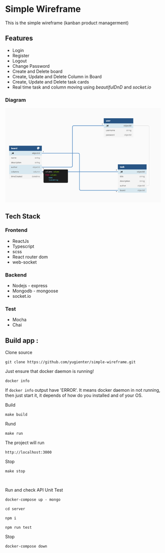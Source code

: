 # Simple Wireframe
This is the simple wireframe (kanban product managerment)

## Features
- Login
- Register
- Logout
- Change Password
- Create and Delete board
- Create, Update and Delete Column in Board
- Create, Update and Delete task cards
- Real time task and column moving using *beautifulDnD* and *socket.io*

### Diagram
![diagram](https://github.com/yugienter/simple-wireframe/blob/master/dbImage/dbdiagram.png)

## Tech Stack
### Frontend
- ReactJs
- Typescript
- scss
- React router dom
- web-socket

### Backend
- Nodejs - express
- Mongodb - mongoose
- socket.io

### Test
- Mocha
- Chai

## Build app :
Clone source 
```
git clone https://github.com/yugienter/simple-wireframe.git
```
Just ensure that docker daemon is running!

```
docker info
```
If ```docker info``` output have 'ERROR'.
It means docker daemon in not running, then just start it, it depends of how do you installed and of your OS.

Build 
```
make build
```

Rund
```
make run
```
The project will run 
```
http://localhost:3000
```

Stop
```
make stop
```
<br/>

Run and check API Unit Test

```
docker-compose up - mongo
```
```
cd server
```
```
npm i 
```
```
npm run test
```
Stop 
```
docker-compose down
```
